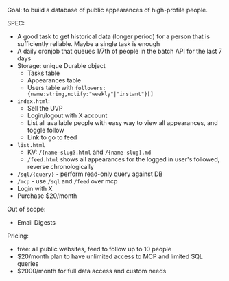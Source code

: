 Goal: to build a database of public appearances of high-profile people.

SPEC:

- A good task to get historical data (longer period) for a person that is sufficiently reliable. Maybe a single task is enough
- A daily cronjob that queues 1/7th of people in the batch API for the last 7 days
- Storage: unique Durable object
  - Tasks table
  - Appearances table
  - Users table with `followers: {name:string,notify:"weekly"|"instant"}[]`
- `index.html`:
  - Sell the UVP
  - Login/logout with X account
  - List all available people with easy way to view all appearances, and toggle follow
  - Link to go to feed
- `list.html`
  - KV: `/{name-slug}.html` and `/{name-slug}.md`
  - `/feed.html` shows all appearances for the logged in user's followed, reverse chronologically
- `/sql/{query}` - perform read-only query against DB
- `/mcp` - use `/sql` and `/feed` over mcp
- Login with X
- Purchase $20/month

Out of scope:

- Email Digests

Pricing:

- free: all public websites, feed to follow up to 10 people
- $20/month plan to have unlimited access to MCP and limited SQL queries
- $2000/month for full data access and custom needs
